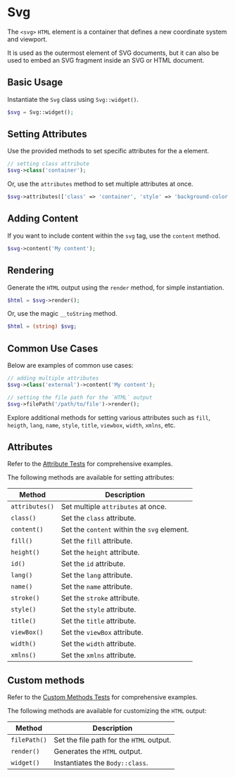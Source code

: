 # Svg

The `<svg>` `HTML` element is a container that defines a new coordinate system and viewport.

It is used as the outermost element of SVG documents, but it can also be used to embed an SVG fragment inside an SVG
or HTML document.

## Basic Usage

Instantiate the `Svg` class using `Svg::widget()`.

```php
$svg = Svg::widget();
```

## Setting Attributes

Use the provided methods to set specific attributes for the a element.

```php
// setting class attribute
$svg->class('container');
```

Or, use the `attributes` method to set multiple attributes at once.

```php
$svg->attributes(['class' => 'container', 'style' => 'background-color: #eee;']);
```

## Adding Content

If you want to include content within the `svg` tag, use the `content` method.

```php
$svg->content('My content');
```

## Rendering

Generate the `HTML` output using the `render` method, for simple instantiation. 

```php
$html = $svg->render();
```

Or, use the magic `__toString` method.

```php
$html = (string) $svg;
```

## Common Use Cases

Below are examples of common use cases:

```php
// adding multiple attributes
$svg->class('external')->content('My content');

// setting the file path for the `HTML` output
$svg->filePath('/path/to/file')->render();
```

Explore additional methods for setting various attributes such as `fill`, `heigth`, `lang`, `name`, `style`, `title`,
`viewbox`, `width`, `xmlns`, etc.

## Attributes

Refer to the [Attribute Tests](https://github.com/php-forge/html/blob/main/tests/Svg/AttributeTest.php) for 
comprehensive examples.

The following methods are available for setting attributes:

| Method            | Description                                                                                      |
| ----------------- | ------------------------------------------------------------------------------------------------ |
| `attributes()`    | Set multiple `attributes` at once.                                                               |
| `class()`         | Set the `class` attribute.                                                                       |
| `content()`       | Set the `content` within the `svg` element.                                                      |
| `fill()`          | Set the `fill` attribute.                                                                        |
| `height()`        | Set the `height` attribute.                                                                      |
| `id()`            | Set the `id` attribute.                                                                          |
| `lang()`          | Set the `lang` attribute.                                                                        |
| `name()`          | Set the `name` attribute.                                                                        |
| `stroke()`        | Set the `stroke` attribute.                                                                      |
| `style()`         | Set the `style` attribute.                                                                       |
| `title()`         | Set the `title` attribute.                                                                       |
| `viewBox()`       | Set the `viewBox` attribute.                                                                     |
| `width()`         | Set the `width` attribute.                                                                       |
| `xmlns()`         | Set the `xmlns` attribute.                                                                       |

## Custom methods

Refer to the [Custom Methods Tests](https://github.com/php-forge/html/blob/main/tests/Svg/CustomMethodTest.php) for
comprehensive examples.

The following methods are available for customizing the `HTML` output:

| Method      | Description                                                                                            |
| ----------- | ------------------------------------------------------------------------------------------------------ |
| `filePath()`| Set the file path for the `HTML` output.                                                               |
| `render()`  | Generates the `HTML` output.                                                                           |
| `widget()`  | Instantiates the `Body::class`.                                                                        |
